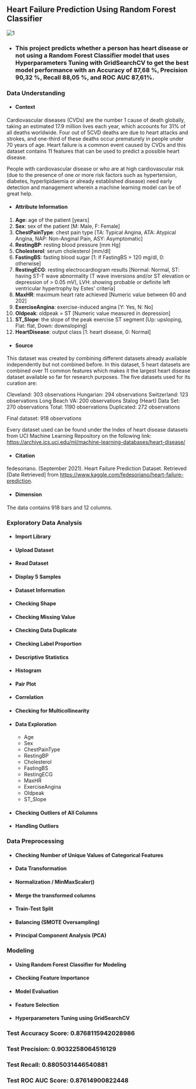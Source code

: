 ## Heart Failure Prediction Using Random Forest Classifier ##
![1](https://user-images.githubusercontent.com/91950433/218257294-4f2de0ff-c859-4239-a7fe-fd04c4c86fc8.png)

* ### This project predicts whether a person has heart disease or not using a Random Forest Classifier model that uses  Hyperparameters Tuning with GridSearchCV to get the best model performance with an Accuracy of 87,68 %, Precision 90,32 %, Recall 88,05 %, and ROC AUC 87,61%.

### Data Understanding ###

* #### Context

Cardiovascular diseases (CVDs) are the number 1 cause of death globally, taking an estimated 17.9 million lives each year, which accounts for 31% of all deaths worldwide. Four out of 5CVD deaths are due to heart attacks and strokes, and one-third of these deaths occur prematurely in people under 70 years of age. Heart failure is a common event caused by CVDs and this dataset contains 11 features that can be used to predict a possible heart disease.

People with cardiovascular disease or who are at high cardiovascular risk (due to the presence of one or more risk factors such as hypertension, diabetes, hyperlipidaemia or already established disease) need early detection and management wherein a machine learning model can be of great help.

* #### Attribute Information
1. **Age**: age of the patient [years]
2. **Sex**: sex of the patient [M: Male, F: Female]
3. **ChestPainType**: chest pain type [TA: Typical Angina, ATA: Atypical Angina, NAP: Non-Anginal Pain, ASY: Asymptomatic]
4. **RestingBP**: resting blood pressure [mm Hg]
5. **Cholesterol**: serum cholesterol [mm/dl]
6. **FastingBS**: fasting blood sugar [1: if FastingBS > 120 mg/dl, 0: otherwise]
7. **RestingECG**: resting electrocardiogram results [Normal: Normal, ST: having ST-T wave abnormality (T wave inversions and/or ST elevation or depression of > 0.05 mV), LVH: showing probable or definite left ventricular hypertrophy by Estes' criteria]
8. **MaxHR**: maximum heart rate achieved [Numeric value between 60 and 202]
9. **ExerciseAngina**: exercise-induced angina [Y: Yes, N: No]
10. **Oldpeak**: oldpeak = ST [Numeric value measured in depression]
11. **ST_Slope**: the slope of the peak exercise ST segment [Up: upsloping, Flat: flat, Down: downsloping]
12. **HeartDisease**: output class [1: heart disease, 0: Normal]

* #### Source
This dataset was created by combining different datasets already available independently but not combined before. In this dataset, 5 heart datasets are combined over 11 common features which makes it the largest heart disease dataset available so far for research purposes. The five datasets used for its curation are:

Cleveland: 303 observations
Hungarian: 294 observations
Switzerland: 123 observations
Long Beach VA: 200 observations
Stalog (Heart) Data Set: 270 observations
Total: 1190 observations
Duplicated: 272 observations

Final dataset: 918 observations

Every dataset used can be found under the Index of heart disease datasets from UCI Machine Learning Repository on the following link: https://archive.ics.uci.edu/ml/machine-learning-databases/heart-disease/ 

* #### Citation
fedesoriano. (September 2021). Heart Failure Prediction Dataset. Retrieved [Date Retrieved] from https://www.kaggle.com/fedesoriano/heart-failure-prediction.

* #### Dimension
The data contains 918 bars and 12 columns.

### Exploratory Data Analysis

* #### Import Library

* #### Upload Dataset

* #### Read Dataset

* #### Display 5 Samples

* #### Dataset Information

* #### Checking Shape

* #### Checking Missing Value

* #### Checking Data Duplicate

* #### Checking Label Proportion

* #### Descriptive Statistics

* #### Histogram

* #### Pair Plot

* #### Correlation

* #### Checking for Multicollinearity

* #### Data Exploration

  - Age
  - Sex
  - ChestPainType
  - RestingBP
  - Cholesterol
  - FastingBS
  - RestingECG
  - MaxHR
  - ExerciseAngina
  - Oldpeak
  - ST_Slope

* #### Checking Outliers of All Columns

* #### Handling Outliers

### Data Preprocessing

* #### Checking Number of Unique Values of Categorical Features

* #### Data Transformation

* #### Normalization / MinMaxScaler()

* #### Merge the transformed columns

* #### Train-Test Split

* #### Balancing (SMOTE Oversampling)

* #### Principal Component Analysis (PCA)

### Modeling

* #### Using Random Forest Classifier for Modeling

* #### Checking Feature Importance

* #### Model Evaluation

* #### Feature Selection

* #### Hyperparameters Tuning using GridSearchCV

### Test Accuracy Score: 0.8768115942028986
### Test Precision: 0.9032258064516129
### Test Recall: 0.8805031446540881
### Test ROC AUC Score: 0.87614900822448
